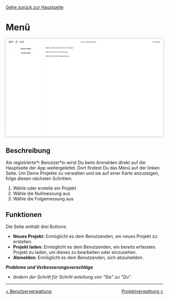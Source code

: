 [Gehe zurück zur Hauptseite](index.html)

# Menü

<img src="screenshots/main_view.png" alt="Hauptansicht" style="max-width: 100%; box-shadow: 0 0 5px rgba(0, 0, 0, 0.3);">

## Beschreibung

Als registrierte\*r Benutzer\*in wirst Du beim Anmelden direkt auf die Hauptseite der App weitergeleitet. Dort findest Du das Menü auf der linken Seite. Um Deine Projekte zu verwalten und sie auf einer Karte anzuzeigen, folge diesen nächsten Schritten.

1. Wähle oder erstelle ein Projekt
2. Wähle die Nullmessung aus
3. Wähle die Folgemessung aus

## Funktionen

Die Seite enthält drei Buttons:

- **Neues Projekt:** Ermöglicht es dem Benutzenden, ein neues Projekt zu erstellen.
- **Projekt laden:** Ermöglicht es dem Benutzenden, ein bereits erfasstes Projekt zu laden, um dieses zu bearbeiten oder einzusehen.
- **Abmelden:** Ermöglicht es dem Benutzenden, sich abzumelden.

**_Probleme und Verbesserungsvorschläge_**

- _ändern der Schritt für Schritt anleitung von "Sie" zu "Du"._

---

<div style="text-align: left; float: left;"><a href="user.html">< Benutzerverwaltung</a></div>
<div style="text-align: right; float: right;"><a href="projektverwaltung.html">Projektverwaltung ></a></div>

